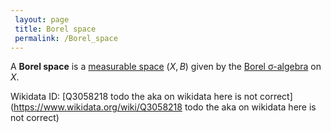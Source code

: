 ```yaml
---
 layout: page
 title: Borel space
 permalink: /Borel_space
---
```

A **Borel space** is a [measurable space](https://defsmath.github.io/DefsMath/measurable) $(X, B)$ given by the [Borel σ-algebra](https://defsmath.github.io/DefsMath/Borel_σ-algebra) on $X$.

Wikidata ID: [Q3058218 todo the aka on wikidata here is not correct](https://www.wikidata.org/wiki/Q3058218 todo the aka on wikidata here is not correct)